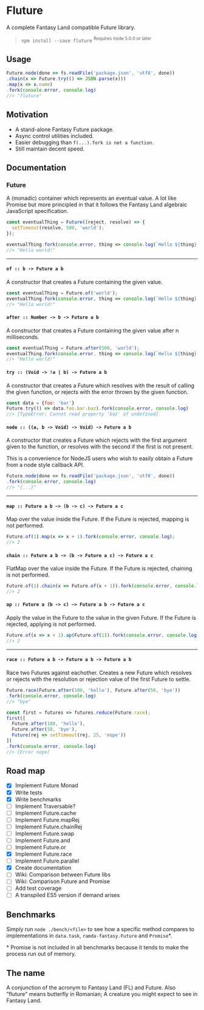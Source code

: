 # Fluture

A complete Fantasy Land compatible Future library.

> `npm install --save fluture` <sup>Requires node 5.0.0 or later</sup>


## Usage

```js
Future.node(done => fs.readFile('package.json', 'utf8', done))
.chain(x => Future.try(() => JSON.parse(x)))
.map(x => x.name)
.fork(console.error, console.log)
//> "fluture"
```

## Motivation

* A stand-alone Fantasy Future package.
* Async control utilities included.
* Easier debugging than `f(...).fork is not a function`.
* Still maintain decent speed.

## Documentation

### Future

A (monadic) container which represents an eventual value. A lot like Promise but
more principled in that it follows the Fantasy Land algebraic JavaScript
specification.

```js
const eventualThing = Future((reject, resolve) => {
  setTimeout(resolve, 500, 'world');
});

eventualThing.fork(console.error, thing => console.log(`Hello ${thing}!`));
//> "Hello world!"
```

----

#### `of :: b -> Future a b`

A constructor that creates a Future containing the given value.

```js
const eventualThing = Future.of('world');
eventualThing.fork(console.error, thing => console.log(`Hello ${thing}!`));
//> "Hello world!"
```

#### `after :: Number -> b -> Future a b`

A constructor that creates a Future containing the given value after n milliseconds.

```js
const eventualThing = Future.after(500, 'world');
eventualThing.fork(console.error, thing => console.log(`Hello ${thing}!`));
//> "Hello world!"
```

#### `try :: (Void -> !a | b) -> Future a b`

A constructor that creates a Future which resolves with the result of calling
the given function, or rejects with the error thrown by the given function.

```js
const data = {foo: 'bar'}
Future.try(() => data.foo.bar.baz).fork(console.error, console.log)
//> [TypeError: Cannot read property 'baz' of undefined]
```

#### `node :: ((a, b -> Void) -> Void) -> Future a b`

A constructor that creates a Future which rejects with the first argument given
to the function, or resolves with the second if the first is not present.

This is a convenience for NodeJS users who wish to easily obtain a Future from
a node style callback API.

```js
Future.node(done => fs.readFile('package.json', 'utf8', done))
.fork(console.error, console.log)
//> "{...}"
```

----

#### `map :: Future a b ~> (b -> c) -> Future a c`

Map over the value inside the Future. If the Future is rejected, mapping is not
performed.

```js
Future.of(1).map(x => x + 1).fork(console.error, console.log);
//> 2
```

#### `chain :: Future a b ~> (b -> Future a c) -> Future a c`

FlatMap over the value inside the Future. If the Future is rejected, chaining is
not performed.

```js
Future.of(1).chain(x => Future.of(x + 1)).fork(console.error, console.log);
//> 2
```

#### `ap :: Future a (b -> c) ~> Future a b -> Future a c`

Apply the value in the Future to the value in the given Future. If the Future is
rejected, applying is not performed.

```js
Future.of(x => x + 1).ap(Future.of(1)).fork(console.error, console.log);
//> 2
```

----

#### `race :: Future a b -> Future a b -> Future a b`

Race two Futures against eachother. Creates a new Future which resolves or
rejects with the resolution or rejection value of the first Future to settle.

```js
Future.race(Future.after(100, 'hello'), Future.after(50, 'bye'))
.fork(console.error, console.log)
//> "bye"

const first = futures => futures.reduce(Future.race);
first([
  Future.after(100, 'hello'),
  Future.after(50, 'bye'),
  Future(rej => setTimeout(rej, 25, 'nope'))
])
.fork(console.error, console.log)
//> [Error nope]
```

## Road map

* [x] Implement Future Monad
* [x] Write tests
* [x] Write benchmarks
* [ ] Implement Traversable?
* [ ] Implement Future.cache
* [ ] Implement Future.mapRej
* [ ] Implement Future.chainRej
* [ ] Implement Future.swap
* [ ] Implement Future.and
* [ ] Implement Future.or
* [x] Implement Future.race
* [ ] Implement Future.parallel
* [x] Create documentation
* [ ] Wiki: Comparison between Future libs
* [ ] Wiki: Comparison Future and Promise
* [ ] Add test coverage
* [ ] A transpiled ES5 version if demand arises

## Benchmarks

Simply run `node ./bench/<file>` to see how a specific method compares to
implementations in `data.task`, `ramda-fantasy.Future` and `Promise`*.

\* Promise is not included in all benchmarks because it tends to make the
  process run out of memory.

## The name

A conjunction of the acronym to Fantasy Land (FL) and Future. Also "fluture"
means butterfly in Romanian; A creature you might expect to see in Fantasy Land.
